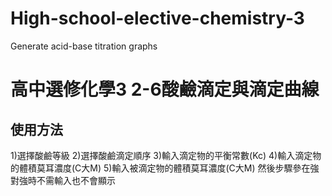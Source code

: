 # High-school-elective-chemistry-3
Generate acid-base titration graphs

高中選修化學3 2-6酸鹼滴定與滴定曲線
================================

使用方法
-------
1)選擇酸鹼等級
2)選擇酸鹼滴定順序
3)輸入滴定物的平衡常數(Kc)
4)輸入滴定物的體積莫耳濃度(C大M)
5)輸入被滴定物的體積莫耳濃度(C大M)
然後步驟參在強對強時不需輸入也不會顯示
